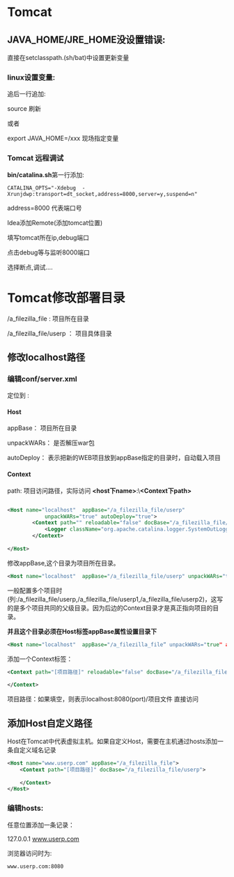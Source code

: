 # Tomcat





## JAVA_HOME/JRE_HOME没设置错误:

直接在setclasspath.(sh/bat)中设置更新变量

### linux设置变量:

追后一行追加:

source 刷新

或者

export JAVA_HOME=/xxx  现场指定变量



### Tomcat 远程调试

**bin/catalina.sh**第一行添加:

```
CATALINA_OPTS="-Xdebug  -Xrunjdwp:transport=dt_socket,address=8000,server=y,suspend=n"
```

address=8000  代表端口号

Idea添加Remote(添加tomcat位置)

填写tomcat所在ip,debug端口

点击debug等与监听8000端口

选择断点,调试....



# Tomcat修改部署目录

/a_filezilla_file : 项目所在目录

/a_filezilla_file/userp ： 项目具体目录

## 修改localhost路径

### 编辑conf/server.xml

定位到  <Host name="localhost" appBase="webapps" unpackWARs="true" autoDeploy="true">:

#### Host

appBase： 项目所在目录

unpackWARs： 是否解压war包

autoDeploy： 表示把新的WEB项目放到appBase指定的目录时，自动载入项目

#### Context

path: 项目访问路径，实际访问 **<host下name>**:**<port>**\\**<Context下path>**

```xml

<Host name="localhost"  appBase="/a_filezilla_file/userp"
            unpackWARs="true" autoDeploy="true">
        <Context path="" reloadable="false" docBase="/a_filezilla_file/userp">
			<Logger className="org.apache.catalina.logger.SystemOutLogger" verbosity="4" timestamp="true"/>
		</Context>
    
</Host>
```

修改appBase,这个目录为项目所在目录。

```xml
<Host name="localhost"  appBase="/a_filezilla_file/userp" unpackWARs="true" autoDeploy="true">
```

一般配置多个项目时(列:/a_filezilla_file/userp,/a_filezilla_file/userp1,/a_filezilla_file/userp2)，这写的是多个项目共同的父级目录。因为后边的Context目录才是真正指向项目的目录。

**并且这个目录必须在Host标签appBase属性设置目录下**

```xml
<Host name="localhost"  appBase="/a_filezilla_file“ unpackWARs="true" autoDeploy="true">
```

添加一个Context标签：

```xml
<Context path="[项目路径]" reloadable="false" docBase="/a_filezilla_file/userp">
    
</Context>
```

项目路径：如果填空，则表示localhost:8080(port)/项目文件 直接访问

## 添加Host自定义路径

Host在Tomcat中代表虚拟主机。如果自定义Host，需要在主机通过hosts添加一条自定义域名记录

```xml
<Host name="www.userp.com" appBase="/a_filezilla_file">
    <Context path="[项目路径]" docBase="/a_filezilla_file/userp">
        
    </Context>
</Host>
```

### 编辑hosts:

任意位置添加一条记录：

127.0.0.1	www.userp.com

浏览器访问时为:

```http
www.userp.com:8080
```













